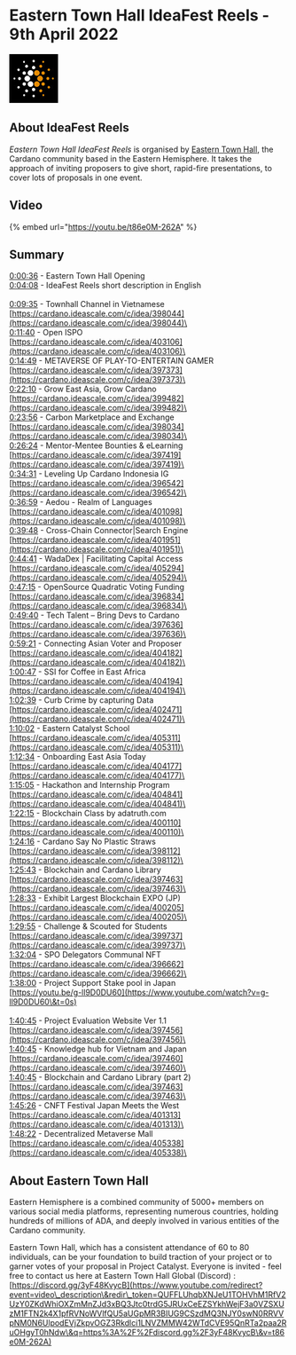 # Eastern Town Hall IdeaFest Reels - 9th April 2022

![](<../.gitbook/assets/eastern townhall logo.jpg>)

## About IdeaFest Reels

_Eastern Town Hall IdeaFest Reels_ is organised by [Eastern Town Hall](https://easterntownhall.com), the Cardano community based in the Eastern Hemisphere. It takes the approach of inviting proposers to give short, rapid-fire presentations, to cover lots of proposals in one event.

## Video

{% embed url="https://youtu.be/t86e0M-262A" %}

## Summary

[0:00:36](https://www.youtube.com/watch?v=t86e0M-262A\&t=36s) - Eastern Town Hall Opening\
[0:04:08](https://www.youtube.com/watch?v=t86e0M-262A\&t=248s) - IdeaFest Reels short description in English\
\
[0:09:35](https://www.youtube.com/watch?v=t86e0M-262A\&t=575s) - Townhall Channel in Vietnamese \
[https://cardano.ideascale.com/c/idea/398044](https://cardano.ideascale.com/c/idea/398044)\
\
[0:11:40](https://www.youtube.com/watch?v=t86e0M-262A\&t=700s) - Open ISPO \
[https://cardano.ideascale.com/c/idea/403106](https://cardano.ideascale.com/c/idea/403106)\
\
[0:14:49](https://www.youtube.com/watch?v=t86e0M-262A\&t=889s) - METAVERSE OF PLAY-TO-ENTERTAIN GAMER \
[https://cardano.ideascale.com/c/idea/397373](https://cardano.ideascale.com/c/idea/397373)\
\
[0:22:10](https://www.youtube.com/watch?v=t86e0M-262A\&t=1330s) - Grow East Asia, Grow Cardano \
[https://cardano.ideascale.com/c/idea/399482](https://cardano.ideascale.com/c/idea/399482)\
\
[0:23:56](https://www.youtube.com/watch?v=t86e0M-262A\&t=1436s) - Carbon Marketplace and Exchange \
[https://cardano.ideascale.com/c/idea/398034](https://cardano.ideascale.com/c/idea/398034)\
\
[0:26:24](https://www.youtube.com/watch?v=t86e0M-262A\&t=1584s) - Mentor-Mentee Bounties & eLearning \
[https://cardano.ideascale.com/c/idea/397419](https://cardano.ideascale.com/c/idea/397419)\
\
[0:34:31](https://www.youtube.com/watch?v=t86e0M-262A\&t=2071s) - Leveling Up Cardano Indonesia IG \
[https://cardano.ideascale.com/c/idea/396542](https://cardano.ideascale.com/c/idea/396542)\
\
[0:36:59](https://www.youtube.com/watch?v=t86e0M-262A\&t=2219s) - Aedou - Realm of Languages \
[https://cardano.ideascale.com/c/idea/401098](https://cardano.ideascale.com/c/idea/401098)\
\
[0:39:48](https://www.youtube.com/watch?v=t86e0M-262A\&t=2388s) - Cross-Chain Connector|Search Engine\
&#x20;[https://cardano.ideascale.com/c/idea/401951](https://cardano.ideascale.com/c/idea/401951)\
\
[0:44:41](https://www.youtube.com/watch?v=t86e0M-262A\&t=2681s) - WadaDex | Facilitating Capital Access \
[https://cardano.ideascale.com/c/idea/405294](https://cardano.ideascale.com/c/idea/405294)\
\
[0:47:15](https://www.youtube.com/watch?v=t86e0M-262A\&t=2835s) - OpenSource Quadratic Voting Funding \
[https://cardano.ideascale.com/c/idea/396834](https://cardano.ideascale.com/c/idea/396834)\
\
[0:49:40](https://www.youtube.com/watch?v=t86e0M-262A\&t=2980s) - Tech Talent – Bring Devs to Cardano \
[https://cardano.ideascale.com/c/idea/397636](https://cardano.ideascale.com/c/idea/397636)\
\
[0:59:21](https://www.youtube.com/watch?v=t86e0M-262A\&t=3561s) - Connecting Asian Voter and Proposer \
[https://cardano.ideascale.com/c/idea/404182](https://cardano.ideascale.com/c/idea/404182)\
\
[1:00:47](https://www.youtube.com/watch?v=t86e0M-262A\&t=3647s) - SSI for Coffee in East Africa \
[https://cardano.ideascale.com/c/idea/404194](https://cardano.ideascale.com/c/idea/404194)\
\
[1:02:39](https://www.youtube.com/watch?v=t86e0M-262A\&t=3759s) - Curb Crime by capturing Data \
[https://cardano.ideascale.com/c/idea/402471](https://cardano.ideascale.com/c/idea/402471)\
\
[1:10:02](https://www.youtube.com/watch?v=t86e0M-262A\&t=4202s) - Eastern Catalyst School \
[https://cardano.ideascale.com/c/idea/405311](https://cardano.ideascale.com/c/idea/405311)\
\
[1:12:34](https://www.youtube.com/watch?v=t86e0M-262A\&t=4354s) - Onboarding East Asia Today \
[https://cardano.ideascale.com/c/idea/404177](https://cardano.ideascale.com/c/idea/404177)\
\
[1:15:05](https://www.youtube.com/watch?v=t86e0M-262A\&t=4505s) - Hackathon and Internship Program \
[https://cardano.ideascale.com/c/idea/404841](https://cardano.ideascale.com/c/idea/404841)\
\
[1:22:15](https://www.youtube.com/watch?v=t86e0M-262A\&t=4935s) - Blockchain Class by adatruth.com \
[https://cardano.ideascale.com/c/idea/400110](https://cardano.ideascale.com/c/idea/400110)\
\
[1:24:16](https://www.youtube.com/watch?v=t86e0M-262A\&t=5056s) - Cardano Say No Plastic Straws \
[https://cardano.ideascale.com/c/idea/398112](https://cardano.ideascale.com/c/idea/398112)\
\
[1:25:43](https://www.youtube.com/watch?v=t86e0M-262A\&t=5143s) - Blockchain and Cardano Library \
[https://cardano.ideascale.com/c/idea/397463](https://cardano.ideascale.com/c/idea/397463)\
\
[1:28:33](https://www.youtube.com/watch?v=t86e0M-262A\&t=5313s) - Exhibit Largest Blockchain EXPO (JP) \
[https://cardano.ideascale.com/c/idea/400205](https://cardano.ideascale.com/c/idea/400205)\
\
[1:29:55](https://www.youtube.com/watch?v=t86e0M-262A\&t=5395s) - Challenge & Scouted for Students \
[https://cardano.ideascale.com/c/idea/399737](https://cardano.ideascale.com/c/idea/399737)\
\
[1:32:04](https://www.youtube.com/watch?v=t86e0M-262A\&t=5524s) - SPO Delegators Communal NFT \
[https://cardano.ideascale.com/c/idea/396662](https://cardano.ideascale.com/c/idea/396662)\
\
[1:38:00](https://www.youtube.com/watch?v=t86e0M-262A\&t=5880s) - Project Support Stake pool in Japan \
[https://youtu.be/g-ll9D0DU60](https://www.youtube.com/watch?v=g-ll9D0DU60\&t=0s) \
\
[1:40:45](https://www.youtube.com/watch?v=t86e0M-262A\&t=6045s) - Project Evaluation Website Ver 1.1 \
[https://cardano.ideascale.com/c/idea/397456](https://cardano.ideascale.com/c/idea/397456)\
\
[1:40:45](https://www.youtube.com/watch?v=t86e0M-262A\&t=6045s) - Knowledge hub for Vietnam and Japan \
[https://cardano.ideascale.com/c/idea/397460](https://cardano.ideascale.com/c/idea/397460)\
\
[1:40:45](https://www.youtube.com/watch?v=t86e0M-262A\&t=6045s) - Blockchain and Cardano Library (part 2)\
[https://cardano.ideascale.com/c/idea/397463](https://cardano.ideascale.com/c/idea/397463)\
\
[1:45:26](https://www.youtube.com/watch?v=t86e0M-262A\&t=6326s) - CNFT Festival Japan Meets the West \
[https://cardano.ideascale.com/c/idea/401313](https://cardano.ideascale.com/c/idea/401313)\
\
[1:48:22](https://www.youtube.com/watch?v=t86e0M-262A\&t=6502s) - Decentralized Metaverse Mall\
[https://cardano.ideascale.com/c/idea/405338](https://cardano.ideascale.com/c/idea/405338)\


## About Eastern Town Hall

Eastern Hemisphere is a combined community of 5000+ members on various social media platforms, representing numerous countries, holding hundreds of millions of ADA, and deeply involved in various entities of the Cardano community.&#x20;

Eastern Town Hall, which has a consistent attendance of 60 to 80 individuals, can be your foundation to build traction of your project or to garner votes of your proposal in Project Catalyst. Everyone is invited - feel free to contact us here at Eastern Town Hall Global (Discord) : [https://discord.gg/3yF48KvycB](https://www.youtube.com/redirect?event=video\_description\&redir\_token=QUFFLUhqbXNJeU1TOHVhM1RfV2UzY0ZKdWhiOXZmMnZJd3xBQ3Jtc0trdG5JRUxCeEZSYkhWejF3a0VZSXUzM1FTN2k4X1pfRVNoWVlfQU5aUGpMR3BIUG9CSzdMQ3NJY0swN0RRVVpNM0N6UlpodEVjZkpvOGZ3Rkdlci1LNVZMMW42WTdCVE95QnRTa2paa2RuOHgyT0hNdw\&q=https%3A%2F%2Fdiscord.gg%2F3yF48KvycB\&v=t86e0M-262A)
